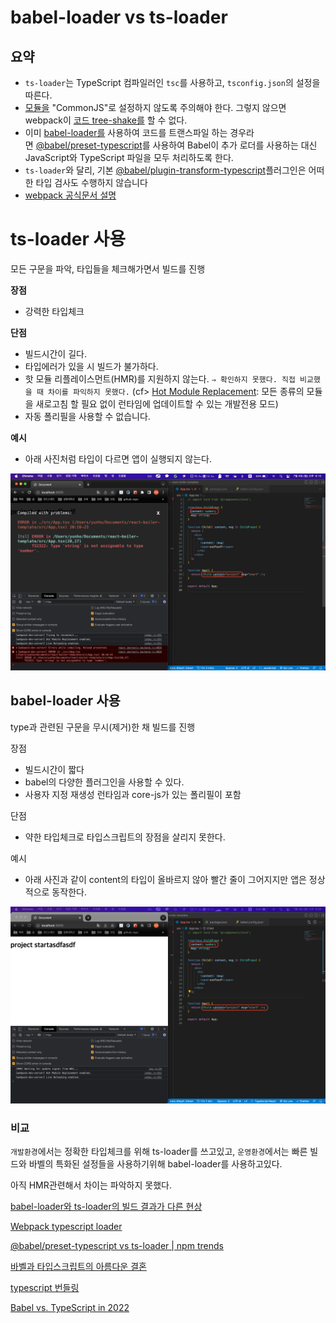 # babel-loader vs ts-loader

## 요약

- `ts-loader`는 TypeScript 컴파일러인 `tsc`를 사용하고, `tsconfig.json`의 설정을 따른다.
- [모듈을](https://www.typescriptlang.org/tsconfig#module) "CommonJS"로 설정하지 않도록 주의해야 한다. 그렇지 않으면 webpack이 [코드 tree-shake를](https://webpack.kr/guides/tree-shaking) 할 수 없다.
- 이미 [babel-loader를](https://github.com/babel/babel-loader) 사용하여 코드를 트랜스파일 하는 경우라면 [@babel/preset-typescript](https://babeljs.io/docs/en/babel-preset-typescript)를 사용하여 Babel이 추가 로더를 사용하는 대신 JavaScript와 TypeScript 파일을 모두 처리하도록 한다.
- `ts-loader`와 달리, 기본 [@babel/plugin-transform-typescript](https://babeljs.io/docs/en/babel-plugin-transform-typescript)플러그인은 어떠한 타입 검사도 수행하지 않습니다
- [webpack 공식문서 설명](https://webpack.kr/guides/typescript/#loader)

# ts-loader 사용

모든 구문을 파악, 타입들을 체크해가면서 빌드를 진행

**장점**

- 강력한 타입체크

**단점**

- 빌드시간이 길다.
- 타입에러가 있을 시 빌드가 불가하다.
- 핫 모듈 리플레이스먼트(HMR)를 지원하지 않는다. `⇒ 확인하지 못했다. 직접 비교했을 때 차이를 파익하지 못했다.` (cf> [Hot Module Replacement](https://webpack.kr/guides/hot-module-replacement/): 모든 종류의 모듈을 새로고침 할 필요 없이 런타임에 업데이트할 수 있는 개발전용 모드)
- 자동 폴리필을 사용할 수 없습니다.

**예시**

- 아래 사진처럼 타입이 다르면 앱이 실행되지 않는다.

![ts.png](./image/ts.png)

## babel-loader 사용

type과 관련된 구문을 무시(제거)한 채 빌드를 진행

장점

- 빌드시간이 짧다
- babel의 다양한 플러그인을 사용할 수 있다.
- 사용자 지정 재생성 런타임과 core-js가 있는 폴리필이 포함

단점

- 약한 타입체크로 타입스크립트의 장점을 살리지 못한다.

예시

- 아래 사진과 같이 content의 타입이 올바르지 않아 빨간 줄이 그어지지만 앱은 정상적으로 동작한다.

![babel.png](./image/babel.png)

### 비교

`개발환경`에서는 정확한 타입체크를 위해 ts-loader를 쓰고있고, `운영환경`에서는 빠른 빌드와 바벨의 특화된 설정들을 사용하기위해 babel-loader를 사용하고있다.

아직 HMR관련해서 차이는 파악하지 못했다.

[babel-loader와 ts-loader의 빌드 결과가 다른 현상](https://jeonghwan-kim.github.io/dev/2021/03/08/babel-typescript.html)

[Webpack typescript loader](https://egas.tistory.com/145)

[@babel/preset-typescript vs ts-loader | npm trends](https://www.npmtrends.com/@babel/preset-typescript-vs-ts-loader)

[바벨과 타입스크립트의 아름다운 결혼](https://ui.toast.com/weekly-pick/ko_20181220)

[typescript 번들링](https://velog.io/@ginameee/typescript-%EB%B2%88%EB%93%A4%EB%A7%81)

[Babel vs. TypeScript in 2022](https://blog.bitsrc.io/babel-vs-typescript-in-2022-b8e859a9fefc)
